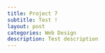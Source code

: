 ```yaml
---
title: Project 7
subtitle: Test !
layout: post
categories: Web Design
description: Test description
---
```


